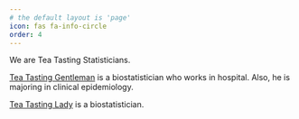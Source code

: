 ```yaml
---
# the default layout is 'page'
icon: fas fa-info-circle
order: 4
---
```


We are Tea Tasting Statisticians.

[Tea Tasting Gentleman](https://www.linkedin.com/in/shstat1729/) is a biostatistician who works in hospital. Also, he is majoring in clinical epidemiology.

[Tea Tasting Lady](https://www.linkedin.com/in/systat/) is a biostatistician.